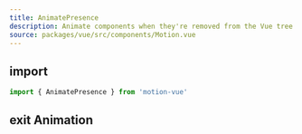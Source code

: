 ```yaml
---
title: AnimatePresence
description: Animate components when they're removed from the Vue tree.
source: packages/vue/src/components/Motion.vue
---
```


## import

```ts
import { AnimatePresence } from 'motion-vue'
```

## exit Animation

<component-preview  name="AnimateExit"/>
